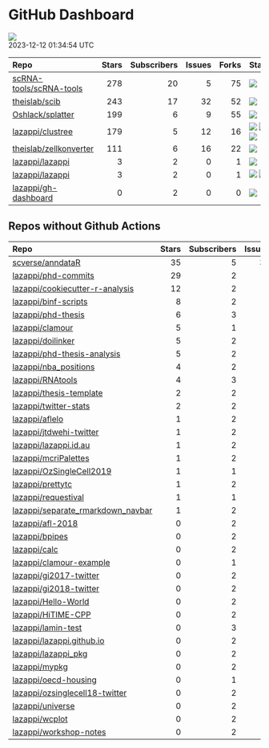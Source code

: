 GitHub Dashboard
================

![](https://github.com/lazappi/gh-dashboard/workflows/Render%20Status/badge.svg)  
2023-12-12 01:34:54 UTC

| Repo                                                                  | Stars | Subscribers | Issues | Forks | Status                                                                                                                                                                                                                                                                                                                                                                                                                | Commit                                                                                                                                                                    |
|:----------------------------------------------------------------------|------:|------------:|-------:|------:|:----------------------------------------------------------------------------------------------------------------------------------------------------------------------------------------------------------------------------------------------------------------------------------------------------------------------------------------------------------------------------------------------------------------------|:--------------------------------------------------------------------------------------------------------------------------------------------------------------------------|
| [scRNA-tools/scRNA-tools](https://github.com/scRNA-tools/scRNA-tools) |   278 |          20 |      5 |    75 | [![](https://github.com/scRNA-tools/scRNA-tools/workflows/Build-site/badge.svg)](https://github.com/scRNA-tools/scRNA-tools/actions/runs/7164925784)                                                                                                                                                                                                                                                                  | <a href="https://github.com/scRNA-tools/scRNA-tools/commit/8f9eadc5c6c0d5e4647e92d97e26c35a83a42887" title="Merge pull request #269 from lazappi/master">8f9ead</a>       |
| [theislab/scib](https://github.com/theislab/scib)                     |   243 |          17 |     32 |    52 | [![](https://github.com/theislab/scib/workflows/Deployment/badge.svg)](https://github.com/theislab/scib/actions/runs/5655324075)                                                                                                                                                                                                                                                                                      | <a href="https://github.com/theislab/scib/commit/ed3e2846414ca1e3dc07552c0eef1e68d82230d4" title="Bump version: 1.1.3 → 1.1.4">ed3e28</a>                                 |
| [Oshlack/splatter](https://github.com/Oshlack/splatter)               |   199 |           6 |      9 |    55 | [![](https://github.com/Oshlack/splatter/workflows/R-CMD-check-bioc/badge.svg)](https://github.com/Oshlack/splatter/actions/runs/6796467076)                                                                                                                                                                                                                                                                          | <a href="https://github.com/Oshlack/splatter/commit/220606e0959847eba843b1382bbc9cdfff301571" title="Merge remote-tracking branch 'upstream/devel' into devel">220606</a> |
| [lazappi/clustree](https://github.com/lazappi/clustree)               |   179 |           5 |     12 |    16 | [![](https://github.com/lazappi/clustree/workflows/R-CMD-check/badge.svg)](https://github.com/lazappi/clustree/actions/runs/6796215931) [![](https://github.com/lazappi/clustree/workflows/pkgdown/badge.svg)](https://github.com/lazappi/clustree/actions/runs/6796215941) [![](https://github.com/lazappi/clustree/workflows/test-coverage/badge.svg)](https://github.com/lazappi/clustree/actions/runs/6796215933) | <a href="https://github.com/lazappi/clustree/commit/24900bdf459c29812c716ba9f889c58685f957ed" title="Fix code coverage badge">24900b</a>                                  |
| [theislab/zellkonverter](https://github.com/theislab/zellkonverter)   |   111 |           6 |     16 |    22 | [![](https://github.com/theislab/zellkonverter/workflows/R-CMD-check-bioc/badge.svg)](https://github.com/theislab/zellkonverter/actions/runs/6848353013)                                                                                                                                                                                                                                                              | <a href="https://github.com/theislab/zellkonverter/commit/a36390b9d2b43347bac673ded5e9033cdbd96164" title="Merge branch 'RELEASE_3_18' into devel">a36390</a>             |
| [lazappi/lazappi](https://github.com/lazappi/lazappi)                 |     3 |           2 |      0 |     1 | [![](https://github.com/lazappi/lazappi/workflows/Metrics%20(intro)/badge.svg)](https://github.com/lazappi/lazappi/actions/runs/7175490562)                                                                                                                                                                                                                                                                           | <a href="https://github.com/lazappi/lazappi/commit/2f4a15aee7d0b03412b71da0c1b2f413e9eb867c" title="Update github-status.svg - [Skip GitHub Action]">2f4a15</a>           |
| [lazappi/lazappi](https://github.com/lazappi/lazappi)                 |     3 |           2 |      0 |     1 | [![](https://github.com/lazappi/lazappi/workflows/Metrics%20(status)/badge.svg)](https://github.com/lazappi/lazappi/actions/runs/7175173957) [![](https://github.com/lazappi/lazappi/workflows/Render%20README/badge.svg)](https://github.com/lazappi/lazappi/actions/runs/7174684153)                                                                                                                                | <a href="https://github.com/lazappi/lazappi/commit/38f4af6e3981e25c47e7237124b85e94954fdd63" title="Update github-intro.svg - [Skip GitHub Action]">38f4af</a>            |
| [lazappi/gh-dashboard](https://github.com/lazappi/gh-dashboard)       |     0 |           2 |      0 |     0 | [![](https://github.com/lazappi/gh-dashboard/workflows/Render%20Status/badge.svg)](https://github.com/lazappi/gh-dashboard/actions/runs/7175699099)                                                                                                                                                                                                                                                                   | <a href="https://github.com/lazappi/gh-dashboard/commit/f8166f75f6355514caccadb7d2ced928051c2ff6" title="Re-build status page">f8166f</a>                                 |

## Repos without Github Actions

| Repo                                                                                      | Stars | Subscribers | Issues | Forks |
|:------------------------------------------------------------------------------------------|------:|------------:|-------:|------:|
| [scverse/anndataR](https://github.com/scverse/anndataR)                                   |    35 |           5 |     34 |     4 |
| [lazappi/phd-commits](https://github.com/lazappi/phd-commits)                             |    29 |           2 |      0 |     7 |
| [lazappi/cookiecutter-r-analysis](https://github.com/lazappi/cookiecutter-r-analysis)     |    12 |           2 |      0 |     6 |
| [lazappi/binf-scripts](https://github.com/lazappi/binf-scripts)                           |     8 |           2 |      0 |     6 |
| [lazappi/phd-thesis](https://github.com/lazappi/phd-thesis)                               |     6 |           3 |      0 |     4 |
| [lazappi/clamour](https://github.com/lazappi/clamour)                                     |     5 |           1 |      1 |     1 |
| [lazappi/doilinker](https://github.com/lazappi/doilinker)                                 |     5 |           2 |      2 |     0 |
| [lazappi/phd-thesis-analysis](https://github.com/lazappi/phd-thesis-analysis)             |     5 |           2 |      0 |     2 |
| [lazappi/nba_positions](https://github.com/lazappi/nba_positions)                         |     4 |           2 |      0 |     1 |
| [lazappi/RNAtools](https://github.com/lazappi/RNAtools)                                   |     4 |           3 |      6 |     3 |
| [lazappi/thesis-template](https://github.com/lazappi/thesis-template)                     |     2 |           2 |      0 |     0 |
| [lazappi/twitter-stats](https://github.com/lazappi/twitter-stats)                         |     2 |           2 |      0 |     7 |
| [lazappi/aflelo](https://github.com/lazappi/aflelo)                                       |     1 |           2 |      0 |     0 |
| [lazappi/jtdwehi-twitter](https://github.com/lazappi/jtdwehi-twitter)                     |     1 |           2 |      0 |     1 |
| [lazappi/lazappi.id.au](https://github.com/lazappi/lazappi.id.au)                         |     1 |           2 |      0 |     0 |
| [lazappi/mcriPalettes](https://github.com/lazappi/mcriPalettes)                           |     1 |           2 |      0 |     0 |
| [lazappi/OzSingleCell2019](https://github.com/lazappi/OzSingleCell2019)                   |     1 |           1 |      0 |     0 |
| [lazappi/prettytc](https://github.com/lazappi/prettytc)                                   |     1 |           2 |      0 |     0 |
| [lazappi/requestival](https://github.com/lazappi/requestival)                             |     1 |           1 |      0 |     0 |
| [lazappi/separate_rmarkdown_navbar](https://github.com/lazappi/separate_rmarkdown_navbar) |     1 |           2 |      0 |     2 |
| [lazappi/afl-2018](https://github.com/lazappi/afl-2018)                                   |     0 |           2 |      0 |     0 |
| [lazappi/bpipes](https://github.com/lazappi/bpipes)                                       |     0 |           2 |      0 |     0 |
| [lazappi/calc](https://github.com/lazappi/calc)                                           |     0 |           2 |      0 |     0 |
| [lazappi/clamour-example](https://github.com/lazappi/clamour-example)                     |     0 |           1 |      0 |     0 |
| [lazappi/gi2017-twitter](https://github.com/lazappi/gi2017-twitter)                       |     0 |           2 |      0 |     0 |
| [lazappi/gi2018-twitter](https://github.com/lazappi/gi2018-twitter)                       |     0 |           2 |      0 |     1 |
| [lazappi/Hello-World](https://github.com/lazappi/Hello-World)                             |     0 |           2 |      0 |     0 |
| [lazappi/HiTIME-CPP](https://github.com/lazappi/HiTIME-CPP)                               |     0 |           2 |      0 |     4 |
| [lazappi/lamin-test](https://github.com/lazappi/lamin-test)                               |     0 |           3 |      0 |     0 |
| [lazappi/lazappi.github.io](https://github.com/lazappi/lazappi.github.io)                 |     0 |           2 |      0 |     0 |
| [lazappi/lazappi_pkg](https://github.com/lazappi/lazappi_pkg)                             |     0 |           2 |      0 |     0 |
| [lazappi/mypkg](https://github.com/lazappi/mypkg)                                         |     0 |           2 |      0 |     0 |
| [lazappi/oecd-housing](https://github.com/lazappi/oecd-housing)                           |     0 |           1 |      0 |     0 |
| [lazappi/ozsinglecell18-twitter](https://github.com/lazappi/ozsinglecell18-twitter)       |     0 |           2 |      0 |     0 |
| [lazappi/universe](https://github.com/lazappi/universe)                                   |     0 |           2 |      0 |     0 |
| [lazappi/wcplot](https://github.com/lazappi/wcplot)                                       |     0 |           2 |      0 |     0 |
| [lazappi/workshop-notes](https://github.com/lazappi/workshop-notes)                       |     0 |           2 |      0 |     0 |
